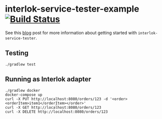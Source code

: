 # interlok-service-tester-example [![Build Status](https://travis-ci.org/adaptris/interlok-service-tester-example.svg?branch=develop)](https://travis-ci.org/adaptris/interlok-service-tester-example)

See this [blog](https://interlok.adaptris.net/blog/2018/07/03/testing-interlok-config.html) post for more information about getting started with `interlok-service-tester`.

## Testing

```
./gradlew test
```

## Running as Interlok adapter
```
./gradlew docker
docker-compose up
curl -X PUT http://localhost:8080/orders/123 -d '<order><orderItem>item1</orderItem></order>'
curl -X GET http://localhost:8080/orders/123
curl -X DELETE http://localhost:8080/orders/123
```
